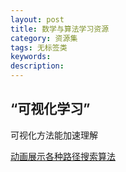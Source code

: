 ```yaml
---
layout: post
title: 数学与算法学习资源
category: 资源集
tags: 无标签类
keywords: 
description: 
---
```



## “可视化学习”

可视化方法能加速理解

[动画展示各种路径搜索算法](http://netsmell.com/post/pathfinding.html)
